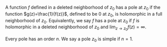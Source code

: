 A function $f$ defined in a deleted neighborhood of $z_0$ has a pole at $z_0$ if the function $g(z)=\frac{1}{f(z)}$, defined to be 0 at $z_0$, is holomorphic in a full neighborhood of $z_0$. Equivalently, we say $f$ has a pole at $z_0$ if $f$ is holomorphic in a deleted neighborhood of $z_0$ and $\lim_{z\rightarrow z_0} f(z) = \infty$. 

Every pole has an order $n$. We say a pole $z_0$ is simple if $n=1$. 